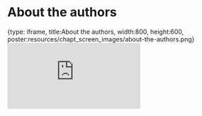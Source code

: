 # About the authors
 
{type: iframe, title:About the authors, width:800, height:600, poster:resources/chapt_screen_images/about-the-authors.png}
![](https://jhudatascience.org/Informatics_Research_Leadership/about-the-authors.html)
 

 
